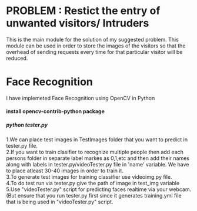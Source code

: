 # PROBLEM : Restict the entry of unwanted visitors/ Intruders

This is the main module for the solution of my suggested problem.
This module can be used in order to store the images of the visitors so that the overhead of sending requests every time for that particular visitor will be reduced.

# Face Recognition

I have implemeted Face Recognition using OpenCV in Python

#### install opencv-contrib-python package

##### python tester.py

1.We can place test images in TestImages folder that you want to predict in tester.py file. </br>
2.If you want to train clasifier to recognize multiple people then add each persons folder in separate label markes as 0,1,etc and then add their names along with labels in tester.py/videoTester.py file in 'name' variable. We have to place atleast 30-40 images in order to train it.</br>
3.To generate test images for training classifier use videoimg.py file.</br>
4.To do test run via tester.py give the path of image in test_img variable</br>
5.Use "videoTester.py" script for predicting faces realtime via your webcam.(But ensure that you run tester.py first since it generates training.yml file that is being used in "videoTester.py" script.
